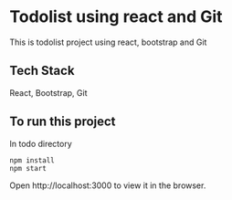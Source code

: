 # Todolist using react and Git

This is todolist project using react, bootstrap and Git

## Tech Stack

React, Bootstrap, Git

## To run this project

In todo directory

```
npm install
npm start
```

Open http://localhost:3000 to view it in the browser.
